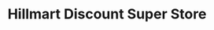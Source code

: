 ---
title: "Hillmart Discount Super Store"
url: /jamaica/hillmart-discount-super-store/
shop: convenience
---